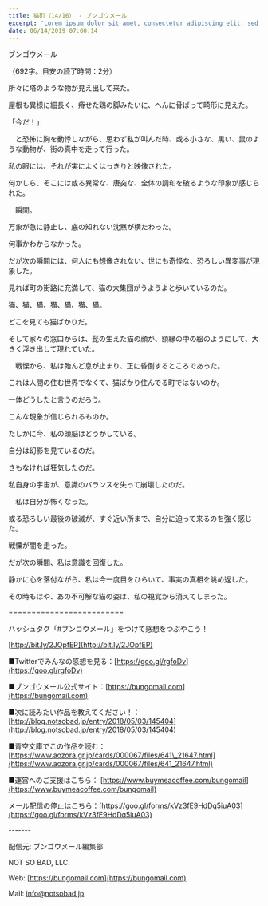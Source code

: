 ```yaml
---
title: 猫町（14/16） - ブンゴウメール
excerpt: 'Lorem ipsum dolor sit amet, consectetur adipiscing elit, sed do eiusmod tempor incididunt ut labore et dolore magna aliqua. Praesent elementum facilisis leo vel fringilla est ullamcorper eget. At imperdiet dui accumsan sit amet nulla facilisi morbi tempus.'
date: 06/14/2019 07:00:14
---
```


ブンゴウメール

（692字。目安の読了時間：2分）

所々に塔のような物が見え出して来た。

屋根も異様に細長く、瘠せた鶏の脚みたいに、へんに骨ばって畸形に見えた。

「今だ！」

　と恐怖に胸を動悸しながら、思わず私が叫んだ時、或る小さな、黒い、鼠のような動物が、街の真中を走って行った。

私の眼には、それが実によくはっきりと映像された。

何かしら、そこには或る異常な、唐突な、全体の調和を破るような印象が感じられた。

　瞬間。

万象が急に静止し、底の知れない沈黙が横たわった。

何事かわからなかった。

だが次の瞬間には、何人にも想像されない、世にも奇怪な、恐ろしい異変事が現象した。

見れば町の街路に充満して、猫の大集団がうようよと歩いているのだ。

猫、猫、猫、猫、猫、猫、猫。

どこを見ても猫ばかりだ。

そして家々の窓口からは、髭の生えた猫の顔が、額縁の中の絵のようにして、大きく浮き出して現れていた。

　戦慄から、私は殆んど息が止まり、正に昏倒するところであった。

これは人間の住む世界でなくて、猫ばかり住んでる町ではないのか。

一体どうしたと言うのだろう。

こんな現象が信じられるものか。

たしかに今、私の頭脳はどうかしている。

自分は幻影を見ているのだ。

さもなければ狂気したのだ。

私自身の宇宙が、意識のバランスを失って崩壊したのだ。

　私は自分が怖くなった。

或る恐ろしい最後の破滅が、すぐ近い所まで、自分に迫って来るのを強く感じた。

戦慄が闇を走った。

だが次の瞬間、私は意識を回復した。

静かに心を落付ながら、私は今一度目をひらいて、事実の真相を眺め返した。

その時もはや、あの不可解な猫の姿は、私の視覚から消えてしまった。

\=========================

ハッシュタグ「#ブンゴウメール」をつけて感想をつぶやこう！　

[http://bit.ly/2JOpfEP](http://bit.ly/2JOpfEP)

■Twitterでみんなの感想を見る：[https://goo.gl/rgfoDv](https://goo.gl/rgfoDv)

■ブンゴウメール公式サイト：[https://bungomail.com](https://bungomail.com)

■次に読みたい作品を教えてください！：[http://blog.notsobad.jp/entry/2018/05/03/145404](http://blog.notsobad.jp/entry/2018/05/03/145404)

■青空文庫でこの作品を読む：[https://www.aozora.gr.jp/cards/000067/files/641\_21647.html](https://www.aozora.gr.jp/cards/000067/files/641_21647.html)

■運営へのご支援はこちら： [https://www.buymeacoffee.com/bungomail](https://www.buymeacoffee.com/bungomail)

メール配信の停止はこちら：[https://goo.gl/forms/kVz3fE9HdDq5iuA03](https://goo.gl/forms/kVz3fE9HdDq5iuA03)

\-------

配信元: ブンゴウメール編集部

NOT SO BAD, LLC.

Web: [https://bungomail.com](https://bungomail.com)

Mail: info@notsobad.jp